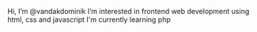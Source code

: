 Hi, I’m @vandakdominik
I’m interested in frontend web development using html, css and javascript
I'm currently learning php

<!---
vandakdominik/vandakdominik is a ✨ special ✨ repository because its `README.md` (this file) appears on your GitHub profile.
You can click the Preview link to take a look at your changes.
--->
